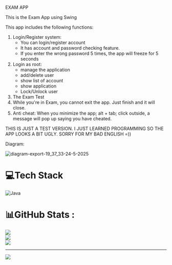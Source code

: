 EXAM APP

This is the Exam App using Swing

This app includes the following functions:
1. Login/Register system:
   - You can login/register account
   - It has account and password checking feature.
   - If you enter the wrong password 5 times, the app will freeze for 5 seconds
2. Login as root:
   - manage the application
   - add/delete user
   - show list of account
   - show application
   - Lock/Unlock user   
3. The Exam Test
4. While you're in Exam, you cannot exit the app. Just finish and it will close.
5. Anti cheat: When you minimize the app; alt + tab; click outside, a message will pop up saying you have cheated.

THIS IS JUST A TEST VERSION. I JUST LEARNED PROGRAMMING SO THE APP LOOKS A BIT UGLY. SORRY FOR MY BAD ENGLISH =))

Diagram:

![diagram-export-19_37_33-24-5-2025](https://github.com/user-attachments/assets/1b5773af-7e6c-4643-a6f7-83e3dc1de89b)



# 💻Tech Stack
![Java](https://img.shields.io/badge/java-%23ED8B00.svg?style=for-the-badge&logo=java&logoColor=white)
# 📊GitHub Stats :
![](https://github-readme-stats.vercel.app/api?username=river0077&theme=radical&hide_border=false&include_all_commits=false&count_private=false)<br/>
![](https://github-readme-streak-stats.herokuapp.com/?user=river0077&theme=radical&hide_border=false)<br/>
![](https://github-readme-stats.vercel.app/api/top-langs/?username=river0077&theme=radical&hide_border=false&include_all_commits=false&count_private=false&layout=compact)

---
[![](https://visitcount.itsvg.in/api?id=river0077&icon=0&color=0)](https://visitcount.itsvg.in)

